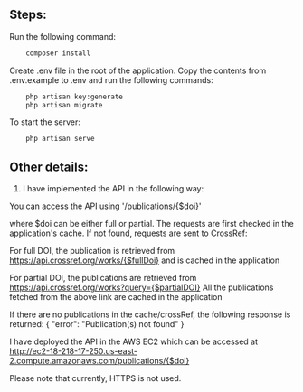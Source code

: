 ## Steps:

Run the following command:
```bash
    composer install
```

Create .env file in the root of the application. Copy the contents from .env.example to .env and run the following commands:
```bash
    php artisan key:generate
    php artisan migrate
```

To start the server:
```bash
    php artisan serve
```

## Other details:
1. I have implemented the API in the following way:

You can access the API using '/publications/{$doi}'

where $doi can be either full or partial. The requests are first checked in the application's cache. If not found, requests are sent to CrossRef:

For full DOI, the publication is retrieved from 
https://api.crossref.org/works/{$fullDoi}
and is cached in the application

For partial DOI, the publications are retrieved from 
https://api.crossref.org/works?query={$partialDOI}
All the publications fetched from the above link are cached in the application

If there are no publications in the cache/crossRef, the following response is returned:
{
  "error": "Publication(s) not found"
}

I have deployed the API in the AWS EC2 which can be accessed at
http://ec2-18-218-17-250.us-east-2.compute.amazonaws.com/publications/{$doi}

Please note that currently, HTTPS is not used.
